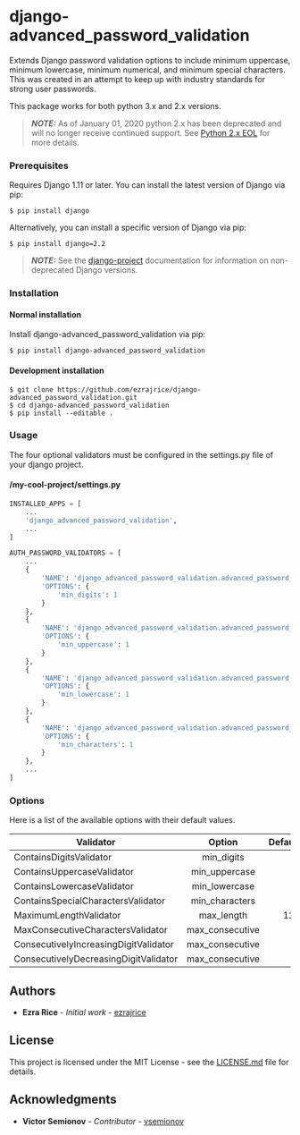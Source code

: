 # django-advanced_password_validation

Extends Django password validation options to include minimum uppercase, minimum lowercase, minimum numerical, and minimum special characters. This was created in an attempt to keep up with industry standards for strong user passwords.

This package works for both python 3.x and 2.x versions.

> **_NOTE:_** As of January 01, 2020 python 2.x has been deprecated and will no longer receive continued support. See [Python 2.x EOL](https://www.python.org/doc/sunset-python-2/) for more details.

### Prerequisites

Requires Django 1.11 or later.
You can install the latest version of Django via pip:

```
$ pip install django
```

Alternatively, you can install a specific version of Django via pip:

```
$ pip install django=2.2
```

> **_NOTE:_**  See the [django-project](https://docs.djangoproject.com) documentation for information on non-deprecated Django versions.

### Installation

#### Normal installation

Install django-advanced_password_validation via pip:

```
$ pip install django-advanced_password_validation
```

#### Development installation

```
$ git clone https://github.com/ezrajrice/django-advanced_password_validation.git
$ cd django-advanced_password_validation
$ pip install --editable .
```

### Usage

The four optional validators must be configured in the settings.py file of your django project.

#### /my-cool-project/settings.py

```python
INSTALLED_APPS = [
    ...
    'django_advanced_password_validation',
    ...
]

AUTH_PASSWORD_VALIDATORS = [
    ...
    {
        'NAME': 'django_advanced_password_validation.advanced_password_validation.ContainsDigitsValidator',
        'OPTIONS': {
            'min_digits': 1
        }
    },
    {
        'NAME': 'django_advanced_password_validation.advanced_password_validation.ContainsUppercaseValidator',
        'OPTIONS': {
            'min_uppercase': 1
        }
    },
    {
        'NAME': 'django_advanced_password_validation.advanced_password_validation.ContainsLowercaseValidator',
        'OPTIONS': {
            'min_lowercase': 1
        }
    },
    {
        'NAME': 'django_advanced_password_validation.advanced_password_validation.ContainsSpecialCharactersValidator',
        'OPTIONS': {
            'min_characters': 1
        }
    },
    ...
]
```

### Options

Here is a list of the available options with their default values.

| Validator | Option | Default |
| --- |:---:| ---:|
| ContainsDigitsValidator | min_digits | 1 |
| ContainsUppercaseValidator | min_uppercase | 1 |
| ContainsLowercaseValidator | min_lowercase | 1 |
| ContainsSpecialCharactersValidator | min_characters | 1 |
| MaximumLengthValidator | max_length | 128 |
| MaxConsecutiveCharactersValidator | max_consecutive | 3 |
| ConsecutivelyIncreasingDigitValidator | max_consecutive | 3 |
| ConsecutivelyDecreasingDigitValidator | max_consecutive | 3 |

## Authors

* **Ezra Rice** - *Initial work* - [ezrajrice](https://github.com/ezrajrice)

## License

This project is licensed under the MIT License - see the [LICENSE.md](LICENSE.md) file for details.

## Acknowledgments

* **Victor Semionov** - *Contributor* - [vsemionov](https://github.com/vsemionov)
